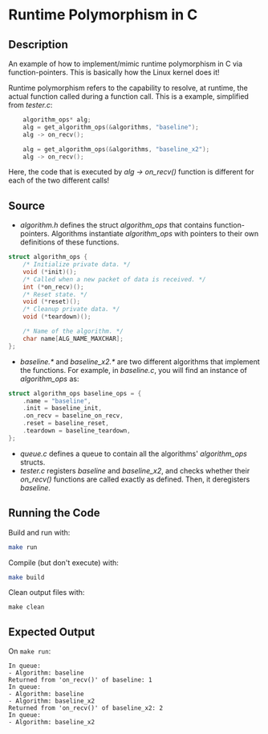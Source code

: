 # Runtime Polymorphism in C

## Description 
An example of how to implement/mimic runtime polymorphism in C via function-pointers. This is basically how the Linux kernel does it!

Runtime polymorphism refers to the capability to resolve, at runtime, the actual function called during a function call.
This is a example, simplified from *tester.c*:
```C
    algorithm_ops* alg;
    alg = get_algorithm_ops(&algorithms, "baseline");
    alg -> on_recv();

    alg = get_algorithm_ops(&algorithms, "baseline_x2");
    alg -> on_recv();
```
Here, the code that is executed by *alg -> on_recv()* function is different for each of the two different calls! 

## Source
* *algorithm.h* defines the struct *algorithm_ops* that contains function-pointers. Algorithms instantiate *algorithm_ops* with pointers to their own definitions of these functions.
```C
struct algorithm_ops {
	/* Initialize private data. */
	void (*init)();
    /* Called when a new packet of data is received. */
	int (*on_recv)();
    /* Reset state. */
	void (*reset)();
	/* Cleanup private data. */
	void (*teardown)();

	/* Name of the algorithm. */
	char name[ALG_NAME_MAXCHAR];
};
```
* *baseline.\** and *baseline_x2.\** are two different algorithms that implement the functions. For example, in *baseline.c*, you will find an instance of *algorithm_ops* as:
```C
struct algorithm_ops baseline_ops = {
    .name = "baseline",
    .init = baseline_init,
    .on_recv = baseline_on_recv,
    .reset = baseline_reset,
    .teardown = baseline_teardown,
};
```
* *queue.c* defines a queue to contain all the algorithms' *algorithm_ops* structs.
* *tester.c* registers *baseline* and *baseline_x2*, and checks whether their *on_recv()* functions are called exactly as defined. Then, it deregisters *baseline*.

## Running the Code
Build and run with:
```bash
make run
```

Compile (but don't execute) with:
```bash
make build
```

Clean output files with:
```
make clean
```

## Expected Output
On `make run`:
```
In queue:
- Algorithm: baseline
Returned from 'on_recv()' of baseline: 1
In queue:
- Algorithm: baseline
- Algorithm: baseline_x2
Returned from 'on_recv()' of baseline_x2: 2
In queue:
- Algorithm: baseline_x2
```